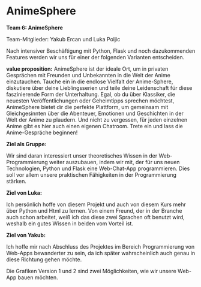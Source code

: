 # AnimeSphere
**Team 6: AnimeSphere**

Team-Mitglieder: Yakub Ercan und Luka Poljic 

 

Nach intensiver Beschäftigung mit Python, Flask und noch dazukommenden Features werden wir uns für einer der folgenden Varianten entscheiden. 


**value proposition:**
AnimeSphere ist der ideale Ort, um in privaten Gesprächen mit Freunden und Unbekannten in die Welt der Anime einzutauchen. Tauche ein in die endlose Vielfalt der Anime-Sphere, diskutiere über deine Lieblingsserien und teile deine Leidenschaft für diese faszinierende Form der Unterhaltung. Egal, ob du über Klassiker, die neuesten Veröffentlichungen oder Geheimtipps sprechen möchtest, AnimeSphere bietet dir die perfekte Plattform, um gemeinsam mit Gleichgesinnten über die Abenteuer, Emotionen und Geschichten in der Welt der Anime zu plaudern. Und nicht zu vergessen, für jeden einzelnen Anime gibt es hier auch einen eigenen Chatroom. Trete ein und lass die Anime-Gespräche beginnen! 


**Ziel als Gruppe:**

Wir sind daran interessiert unser theoretisches Wissen in der Web-Programmierung weiter auszubauen, indem wir mit, der für uns neuen Technologien, Python und Flask eine Web-Chat-App programmieren. Dies soll vor allem unsere praktischen Fähigkeiten in der Programmierung stärken. 

 

**Ziel von Luka:** 

Ich persönlich hoffe von diesem Projekt und auch von diesem Kurs mehr über Python und Html zu lernen. Von einem Freund, der in der Branche auch schon arbeitet, weiß ich das diese zwei Sprachen oft benutzt wird, weshalb ein gutes Wissen in beiden vom Vorteil ist. 

**Ziel von Yakub:**

Ich hoffe mir nach Abschluss des Projektes im Bereich Programmierung von Web-Apps bewanderter zu sein, da ich später wahrscheinlich auch genau in diese Richtung gehen möchte.

Die Grafiken Version 1 und 2 sind zwei Möglichkeiten, wie wir unsere Web-App bauen möchten.


